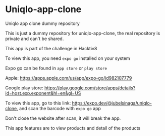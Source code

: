 # Uniqlo-app-clone
Uniqlo app clone dummy repository

This is just a dummy repository for uniqlo-app-clone, the real repository is private and can't be shared.

This app is part of the challenge in Hacktiv8

To view this app, you need `expo go` installed on your system

Expo go can be found in `app store` or `play store`

Apple: https://apps.apple.com/us/app/expo-go/id982107779

Google play store: https://play.google.com/store/apps/details?id=host.exp.exponent&hl=en&gl=US

To view this app, go to this link: https://expo.dev/@jubelsinaga/uniqlo-clone, and scan the barcode with `expo go` app

Don't close the website after scan, it will break the app.

This app features are to view products and detail of the products


